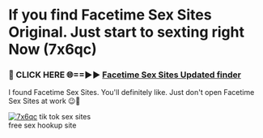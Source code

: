 # If you find Facetime Sex Sites Original. Just start to sexting right Now (7x6qc)

<h3>🔴 CLICK HERE 🌐==►► <a href="https://tinyurl.com/mtbk5fxa" rel="nofollow">Facetime Sex Sites Updated finder</a></h3>

I found Facetime Sex Sites. You'll definitely like. Just don't open Facetime Sex Sites at work 😉💬

[![7x6qc](https://i.imgur.com/Q8WKrnY.jpeg)](https://tinyurl.com/mtbk5fxa)
tik tok sex sites<br>
free sex hookup site